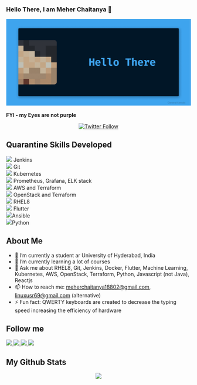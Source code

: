 ### Hello There, I am Meher Chaitanya 👋 
<p align="center">
  <img alt="Hello There" src="https://raw.githubusercontent.com/smc181002/smc181002/master/bluegif.gif"  />
</p>
<b>FYI - my Eyes are not purple</b>

<p align="center">
   <a href="https://twitter.com/MeherCh71238001"><img alt="Twitter Follow" src="https://img.shields.io/twitter/follow/MeherCh71238001?style=for-the-badge&color=09f&labelColor=black&logo=twitter&label=@MeherCh71238001"></a>
   
   </p>

## Quarantine Skills Developed

<img src="https://img.icons8.com/color/36/000000/jenkins.png"/> Jenkins <br> 
<img src="https://img.icons8.com/color/36/000000/git.png"/> Git <br>
<img src="https://img.icons8.com/color/36/000000/kubernetes.png"/> Kubernetes <br>
<img src="https://img.icons8.com/color/36/000000/performance-monitoring.png"/> Prometheus, Grafana, ELK stack <br>
<img src="https://img.icons8.com/color/36/000000/amazon-web-services.png"/> AWS and Terraform <br>
<img src="https://img.icons8.com/color/36/000000/openstack.png"/> OpenStack and Terraform<br>
<img src="https://img.icons8.com/windows/36/000000/redhat.png"/> RHEL8 <br>
<img src="https://img.icons8.com/color/36/000000/flutter.png"/> Flutter<br>
<img src="https://code.benco.io/icon-collection/logos/ansible.svg" width="32px" />Ansible<br>
<img src="https://img.icons8.com/color/36/000000/python.png"/>Python<br>

## About Me

- 🔭 I’m currently a student ar University of Hyderabad, India
- 🌱 I’m currently learning a lot of courses
- 💬 Ask me about RHEL8, Git, Jenkins, Docker, Flutter, Machine Learning, Kubernetes, AWS, OpenStack, Terraform, Python, Javascript (not Java), Reactjs
- 📫 How to reach me: meherchaitanya18802@gmail.com, linuxusr69@gmail.com (alternative)
- ⚡ Fun fact: QWERTY keyboards are created to decrease the typing speed increasing the efficiency of hardware 

## Follow me
<a href="https://twitter.com/MeherCh71238001">
  <img src="https://img.icons8.com/fluent/48/000000/twitter.png"/>
</a>
<a href="https://www.linkedin.com/in/meher-chaitanya-341567193/">
  <img src="https://img.icons8.com/color/48/000000/linkedin.png"/>
</a>
<a href="https://www.instagram.com/smc181002/">  
  <img src="https://img.icons8.com/fluent/48/000000/instagram-new.png"/>
</a>
<a href="https://www.reddit.com/user/smc181002/">  
  <img src="https://img.icons8.com/color/48/000000/reddit.png"/>
</a>

## My Github Stats

<p align="center" >
  <a href="https://github.com/anuraghazra/github-readme-stats"> 
    <img  src="https://github-readme-stats.vercel.app/api?username=smc181002&&show_icons=true"/>
  </a>
</p>

<!--
**smc181002/smc181002** is a ✨ _special_ ✨ repository because its `README.md` (this file) appears on your GitHub profile.

Here are some ideas to get you started:

- 🔭 I’m currently working on ...
- 🌱 I’m currently learning ...
- 👯 I’m looking to collaborate on ...
- 🤔 I’m looking for help with ...
- 💬 Ask me about ...
- 📫 How to reach me: ...
- 😄 Pronouns: ...
- ⚡ Fun fact: ...
-->
